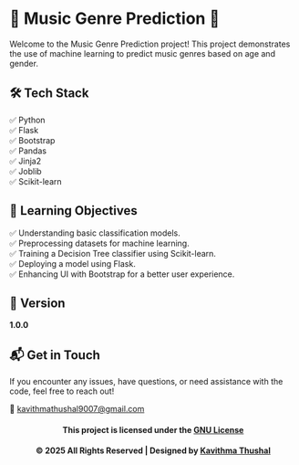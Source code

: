 # 🎵 Music Genre Prediction 🎵

Welcome to the Music Genre Prediction project! This project demonstrates the use of machine learning to predict music
genres based on age and gender.

## 🛠️ Tech Stack

✅ Python<br/>
✅ Flask<br/>
✅ Bootstrap<br/>
✅ Pandas<br/>
✅ Jinja2<br/>
✅ Joblib<br/>
✅ Scikit-learn<br/>

## 🚀 Learning Objectives

✅ Understanding basic classification models.<br/>
✅ Preprocessing datasets for machine learning.<br/>
✅ Training a Decision Tree classifier using Scikit-learn.<br/>
✅ Deploying a model using Flask.<br/>
✅ Enhancing UI with Bootstrap for a better user experience.<br/>

## 📝 Version

**1.0.0**

## 📬 Get in Touch

If you encounter any issues, have questions, or need assistance with the code, feel free to reach out!

📧 [kavithmathushal9007@gmail.com](mailto:kavithmathushal9007@gmail.com)

<div align="center">

#### This project is licensed under the [GNU License](LICENSE)

#### © 2025 All Rights Reserved | Designed by [Kavithma Thushal](https://github.com/Kavithma-Thushal)

</div>